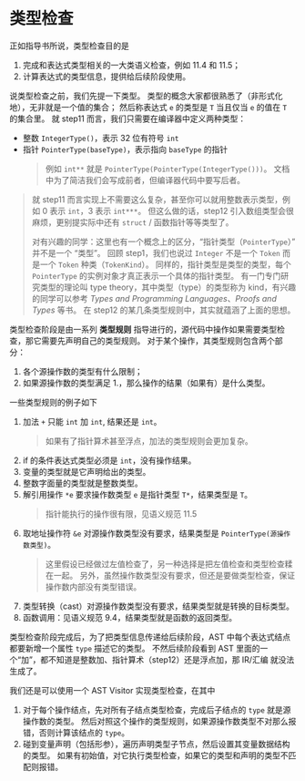 # 类型检查
正如指导书所说，类型检查目的是
1. 完成和表达式类型相关的一大类语义检查，例如 11.4 和 11.5；
2. 计算表达式的类型信息，提供给后续阶段使用。

说类型检查之前，我们先提一下类型。
类型的概念大家都很熟悉了（非形式化地），无非就是一个值的集合；
然后称表达式 `e` 的类型是 `T` 当且仅当 `e` 的值在 `T` 的集合里。
就 step11 而言，我们只需要在编译器中定义两种类型：
* 整数 `IntegerType()`，表示 32 位有符号 `int`
* 指针 `PointerType(baseType)`，表示指向 `baseType` 的指针
    > 例如 `int**` 就是 `PointerType(PointerType(IntegerType()))`。
    > 文档中为了简洁我们会写成前者，但编译器代码中要写后者。

> 就 step11 而言实现上不需要这么复杂，甚至你可以就用整数表示类型，例如 0 表示 `int`，3 表示 `int***`。
> 但这么做的话，step12 引入数组类型会很麻烦，更别提实际中还有 `struct` / 函数指针等等类型了。
>
> 对有兴趣的同学：这里也有一个概念上的区分，“指针类型（`PointerType`）” 并不是一个 “类型”。
> 回顾 step1，我们也说过 `Integer` 不是一个 `Token` 而是一个 `Token` 种类（`TokenKind`）。
> 同样的，指针类型是类型的类型，每个 `PointerType` 的实例对象才真正表示一个具体的指针类型。
> 有一门专门研究类型的理论叫 type theory，其中类型（type）的类型称为 kind，有兴趣的同学可以参考 *Types and Programming Languages*、*Proofs and Types* 等书。
> 在 step12 的某几条类型规则中，其实就蕴涵了上面的思想。

类型检查阶段是由一系列 **类型规则** 指导进行的，源代码中操作如果需要类型检查，那它需要先声明自己的类型规则。
对于某个操作，其类型规则包含两个部分：
1. 各个源操作数的类型有什么限制；
2. 如果源操作数的类型满足 1.，那么操作的结果（如果有）是什么类型。

一些类型规则的例子如下
1. 加法 `+` 只能 `int` 加 `int`, 结果还是 `int`。
    > 如果有了指针算术甚至浮点，加法的类型规则会更加复杂。
2. if 的条件表达式类型必须是 `int`，没有操作结果。
3. 变量的类型就是它声明给出的类型。
4. 整数字面量的类型就是整数类型。
5. 解引用操作 `*e` 要求操作数类型 `e` 是指针类型 `T*`，结果类型是 `T`。
    > 指针能执行的操作很有限，见语义规范 11.5
6. 取地址操作符 `&e` 对源操作数类型没有要求，结果类型是 `PointerType(源操作数类型)`。
    > 这里假设已经做过左值检查了，另一种选择是把左值检查和类型检查糅在一起。
    > 另外，虽然操作数类型没有要求，但还是要做类型检查，保证操作数内部没有类型错误。
7. 类型转换（cast）对源操作数类型没有要求，结果类型就是转换的目标类型。
8. 函数调用：见语义规范 9.4，结果类型就是函数的返回类型。

类型检查阶段完成后，为了把类型信息传递给后续阶段，AST 中每个表达式结点都要新增一个属性 `type` 描述它的类型。
不然后续阶段看到 AST 里面的一个“加”，都不知道是整数加、指针算术（step12）还是浮点加，那 IR/汇编 就没法生成了。

我们还是可以使用一个 AST Visitor 实现类型检查，在其中
1. 对于每个操作结点，先对所有子结点类型检查，完成后子结点的 `type` 就是源操作数的类型。
    然后对照这个操作的类型规则，如果源操作数类型不对那么报错，否则计算该结点的 `type`。
2. 碰到变量声明（包括形参），遍历声明类型子节点，然后设置其变量数据结构的类型。
    如果有初始值，对它执行类型检查，如果它的类型和声明的类型不匹配则报错。
